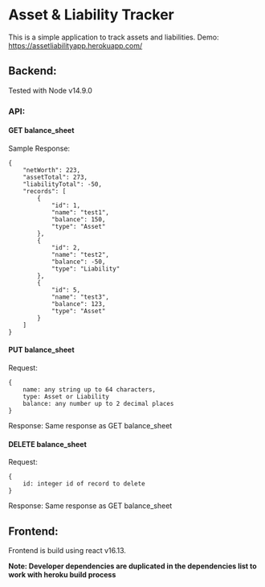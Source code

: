 # Asset & Liability Tracker
This is a simple application to track assets and liabilities.
Demo: https://assetliabilityapp.herokuapp.com/

## Backend:
Tested with Node v14.9.0

### API:
#### GET balance_sheet 
Sample Response:
```
{
    "netWorth": 223,
    "assetTotal": 273,
    "liabilityTotal": -50,
    "records": [
        {
            "id": 1,
            "name": "test1",
            "balance": 150,
            "type": "Asset"
        },
        {
            "id": 2,
            "name": "test2",
            "balance": -50,
            "type": "Liability"
        },
        {
            "id": 5,
            "name": "test3",
            "balance": 123,
            "type": "Asset"
        }
    ]
}
```
#### PUT balance_sheet
Request:
```
{
    name: any string up to 64 characters,
    type: Asset or Liability
    balance: any number up to 2 decimal places
}
```
Response:
Same response as GET balance_sheet

#### DELETE balance_sheet
Request:
```
{
    id: integer id of record to delete
}
```
Response:
Same response as GET balance_sheet

## Frontend:
Frontend is build using react v16.13.

**Note: Developer dependencies are duplicated in the dependencies list to work with heroku build process**